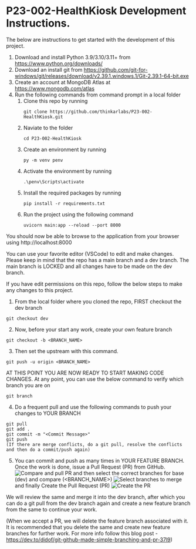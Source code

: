 # P23-002-HealthKiosk Development Instructions.

The below are instructions to get started with the development of this project.

1. Download and install Python 3.9/3.10/3.11+ from https://www.python.org/downloads/
2. Download an install git from https://github.com/git-for-windows/git/releases/download/v2.39.1.windows.1/Git-2.39.1-64-bit.exe
3. Create an account at MongoDB Atlas at https://www.mongodb.com/atlas
4. Run the following commands from command prompt in a local folder
    1. Clone this repo by running    
        ```
        git clone https://github.com/thinkarlabs/P23-002-HealthKiosk.git
        ```
    2. Naviate to the folder
        ```
        cd P23-002-HealthKiosk
        ```
    3. Create an environment by running
        ```
        py -m venv penv
        ```
    4. Activate the environment by running
        ``` 
        .\penv\Scripts\activate
    5. Install the required packages by running
        ``` 
        pip install -r requirements.txt
        ```
    6. Run the project using the following command
        ``` 
        uvicorn main:app --reload --port 8000
        ```
You should now be able to browse to the application from your browser using http://localhost:8000

You can use your favorite editor (VSCode) to edit and make changes. Please keep in mind that the repo has a main branch and a dev branch. The main branch is LOCKED and all changes have to be made on the dev branch.

If you have edit permissions on this repo, follow the below steps to make any changes to this project.

1. From the local folder where you cloned the repo, FIRST checkout the dev branch
```
git checkout dev
```
2. Now, before your start any work, create your own feature branch
```
git checkout -b <BRANCH_NAME>
```
3. Then set the upstream with this command.
```
git push -u origin <BRANCH_NAME>
```

AT THIS POINT YOU ARE NOW READY TO START MAKING CODE CHANGES.
At any point, you can use the below command to verify which branch you are on
```
git branch
```
4. Do a frequent pull and use the following commands to push your changes to YOUR BRANCH
```
git pull
git add .
git commit -m "<Commit Message>"
git push
(If there are merge conflicts, do a git pull, resolve the conflicts and then do a commit/push again)
```
5. You can commit and push as many times in YOUR FEATURE BRANCH. Once the work is done, issue a Pull Request (PR) from GitHub.
![Compare and pull PR](https://dev-to-uploads.s3.amazonaws.com/i/i97c2qzckx9rmffobflk.PNG)
and then select the correct branches for base (dev) and compare (<BRANCH_NAME>)
![Select branches to merge](https://dev-to-uploads.s3.amazonaws.com/i/ya30beoxs735gbmo9dt5.PNG)
 and finally Create the Pull Request (PR)
 ![Create the PR](https://dev-to-uploads.s3.amazonaws.com/i/4mmtry9zlsudzsoew2q8.PNG)

 We will review the same and merge it into the dev branch, after which you can do a git pull from the dev branch again and create a new feature branch from the same to continue your work.

 (When we accept a PR, we will delete the feature branch associated with it. It is recommended that you delete the same and create new feature branches for further work. For more info follow this blog post - https://dev.to/didof/git-github-made-simple-branching-and-pr-37l9)



